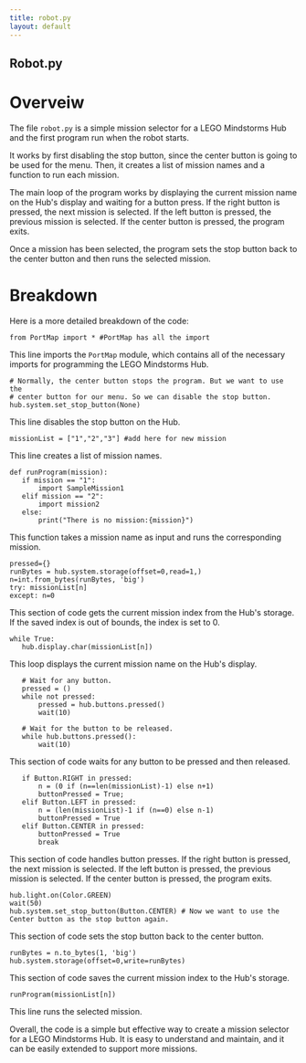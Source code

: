 ```yaml
---
title: robot.py
layout: default
---
```

## Robot.py

# Overveiw

The file `robot.py` is a simple mission selector for a LEGO Mindstorms Hub and the first program run when the robot starts. 

It works by first disabling the stop button, since the center button is going to be used for the menu. Then, it creates a list of mission names and a function to run each mission.

The main loop of the program works by displaying the current mission name on the Hub's display and waiting for a button press. If the right button is pressed, the next mission is selected. If the left button is pressed, the previous mission is selected. If the center button is pressed, the program exits.

Once a mission has been selected, the program sets the stop button back to the center button and then runs the selected mission.

# Breakdown

Here is a more detailed breakdown of the code:

`from PortMap import * #PortMap has all the import`

This line imports the `PortMap` module, which contains all of the necessary imports for programming the LEGO Mindstorms Hub.

```
# Normally, the center button stops the program. But we want to use the
# center button for our menu. So we can disable the stop button.
hub.system.set_stop_button(None)
```

This line disables the stop button on the Hub.

`missionList = ["1","2","3"] #add here for new mission`

This line creates a list of mission names.

```
def runProgram(mission):
   if mission == "1":
       import SampleMission1
   elif mission == "2":
       import mission2
   else:
       print("There is no mission:{mission}")
```

This function takes a mission name as input and runs the corresponding mission.

```
pressed={}
runBytes = hub.system.storage(offset=0,read=1,)
n=int.from_bytes(runBytes, 'big')
try: missionList[n]
except: n=0
```

This section of code gets the current mission index from the Hub's storage. If the saved index is out of bounds, the index is set to 0.

```
while True:
   hub.display.char(missionList[n])
```

This loop displays the current mission name on the Hub's display.

```
   # Wait for any button.
   pressed = ()
   while not pressed:
       pressed = hub.buttons.pressed()
       wait(10)

   # Wait for the button to be released.
   while hub.buttons.pressed():
       wait(10)
```

This section of code waits for any button to be pressed and then released.

```
   if Button.RIGHT in pressed:
       n = (0 if (n==len(missionList)-1) else n+1)
       buttonPressed = True;
   elif Button.LEFT in pressed:
       n = (len(missionList)-1 if (n==0) else n-1)
       buttonPressed = True
   elif Button.CENTER in pressed:
       buttonPressed = True
       break
```

This section of code handles button presses. If the right button is pressed, the next mission is selected. If the left button is pressed, the previous mission is selected. If the center button is pressed, the program exits.

```
hub.light.on(Color.GREEN)
wait(50)
hub.system.set_stop_button(Button.CENTER) # Now we want to use the Center button as the stop button again.
```
This section of code sets the stop button back to the center button.

```
runBytes = n.to_bytes(1, 'big')
hub.system.storage(offset=0,write=runBytes)
```

This section of code saves the current mission index to the Hub's storage.

`runProgram(missionList[n])`

This line runs the selected mission.

Overall, the code is a simple but effective way to create a mission selector for a LEGO Mindstorms Hub. It is easy to understand and maintain, and it can be easily extended to support more missions.
